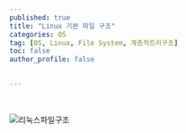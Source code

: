 ```yaml
---
published: true
title: "Linux 기본 파일 구조" 
categories: OS
tag: [OS, Linux, File System, 계층적트리구조] 
toc: false
author_profile: false 
  

---
```


<br> 

![리눅스파일구조](https://github-production-user-asset-6210df.s3.amazonaws.com/132312673/506840740-67bcdfbf-634a-4b8c-bacd-8d5355358c75.png?X-Amz-Algorithm=AWS4-HMAC-SHA256&X-Amz-Credential=AKIAVCODYLSA53PQK4ZA%2F20251029%2Fus-east-1%2Fs3%2Faws4_request&X-Amz-Date=20251029T001915Z&X-Amz-Expires=300&X-Amz-Signature=70e97d1945385bcfa917fb365414b99f1fae0c97843a6cd35edd33772931176d&X-Amz-SignedHeaders=host)

